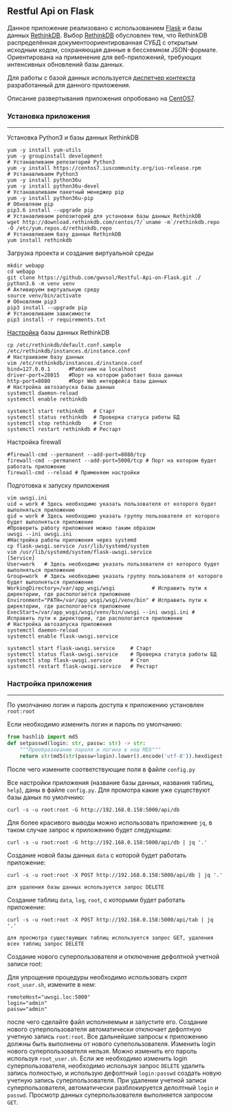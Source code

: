 ## Restful Api on Flask

Данное приложение реализовано с использованием [Flask](http://flask.pocoo.org/) и базы данных [RethinkDB](https://www.rethinkdb.com/). Выбор [RethinkDB](https://ru.wikipedia.org/wiki/RethinkDB) обусловлен тем, что RethinkDB распределённая документоориентированная СУБД с открытым исходным кодом, сохраняющая данные в бессхемном JSON-формате. Ориентирована на применение для веб-приложений, требующих интенсивных обновлений базы данных.

Для работы с базой данных используется [диспетчер контекста](https://github.com/gwvsol/RethinkDB-context-manager) разработанный для данного приложения.

Описание развертывания приложения опробовано на [CentOS7](https://www.centos.org/).

### Установка приложения
***

Установка Python3 и базы данных RethinkDB

```shell
yum -y install yum-utils
yum -y groupinstall development
# Устанавливаем репозиторий Python3
yum -y install https://centos7.iuscommunity.org/ius-release.rpm
# Устанавливаем Python3
yum -y install python36u
yum -y install python36u-devel
# Устанаваливаем пакетный менеджер pip
yum -y install python36u-pip
# Обновляем pip
pip3.6 install --upgrade pip
# Устанавливаем репозиторий для установки базы данных RethinkDB
wget http://download.rethinkdb.com/centos/7/`uname -m`/rethinkdb.repo -O /etc/yum.repos.d/rethinkdb.repo
# Устанавливаем базу данных RethinkDB
yum install rethinkdb
```
Загрузка проекта и создание виртуальной среды 
```shell
mkdir webapp
cd webapp
git clone https://github.com/gwvsol/Restful-Api-on-Flask.git ./
python3.6 -m venv venv
# Активируем виртуальную среду
source venv/bin/activate
# Обновляем pip3
pip3 install --upgrade pip
# Установливаем зависимости
pip3 install -r requirements.txt
```

[Настройка](https://www.rethinkdb.com/docs/start-on-startup/) базы данных RethinkDB
```shell
cp /etc/rethinkdb/default.conf.sample /etc/rethinkdb/instances.d/instance.conf
# Настраиваем базу данных
vim /etc/rethinkdb/instances.d/instance.conf
bind=127.0.0.1      #Работаем на localhost
driver-port=28015   #Порт на котором работает база данных
http-port=8080      #Порт Web интерфейса базы данных
# Настройка автозапуска базы данных
systemctl daemon-reload
systemctl enable rethinkdb

systemctl start rethinkdb   # Старт
systemctl status rethinkdb  # Проверка статуса работы БД
systemctl stop rethinkdb    # Стоп
systemctl restart rethinkdb # Рестарт
```

Настройка firewall
```shell
#firewall-cmd --permanent --add-port=8080/tcp 
firewall-cmd --permanent --add-port=5000/tcp # Порт на котором будет работать приложение
firewall-cmd --reload # Применяем настройки
```

Подготовка к запуску приложения
```shell
vim uwsgi.ini
uid = work # Здесь необходимо указать пользователя от которого будет выполняться приложение
gid = work # Здесь необходимо указать группу пользователя от которого будет выполняться приложение
#Проверить работу приложения можно таким образом
uwsgi --ini uwsgi.ini
#Настройка работы приложения через systemd
cp flask-uwsgi.service /usr/lib/systemd/system
vim /usr/lib/systemd/system/flask-uwsgi.service
[Service]
User=work   # Здесь необходимо указать пользователя от которого будет выполняться приложение
Group=work  # Здесь необходимо указать группу пользователя от которого будет выполняться приложение
WorkingDirectory=/var/app_wsgi/wsgi            # Исправить пути к директории, где распологается приложение
Environment="PATH=/var/app_wsgi/wsgi/venv/bin" # Исправить пути к директории, где распологается приложение
ExecStart=/var/app_wsgi/wsgi/venv/bin/uwsgi --ini uwsgi.ini # Исправить пути к директории, где распологается приложение
# Настройка автозапуска приложения
systemctl daemon-reload
systemctl enable flask-uwsgi.service

systemctl start flask-uwsgi.service     # Старт
systemctl status flask-uwsgi.service    # Проверка статуса работы БД
systemctl stop flask-uwsgi.service      # Стоп
systemctl restart flask-uwsgi.service   # Рестарт
```
### Настройка приложения
***

По умолчанию логин и пароль доступа к приложению установлен ```root:root```

Если необходимо изменить логин и пароль по умолчанию:
```python
from hashlib import md5
def setpasswd(login: str, passw: str) -> str:
    """Преобразование пароля и логина в хеш MD5"""
    return str(md5(str(passw+login).lower().encode('utf-8')).hexdigest())
```
После чего измените соответствующие поля в файле ```config.py```

Все настройки приложения (название базы данных, названия таблиц, ```help```), даны в файле ```config.py```.
Для промотра какие уже существуют базы даных по умолчнию:

```curl -s -u root:root -G http://192.168.0.158:5000/api/db```

Для более красивого выводы можно использовать приложение ```jq```, в таком случае запрос к приложению будет следующим:

```curl -s -u root:root -G http://192.168.0.158:5000/api/db | jq '.'```

Создание новой базы данных ```data``` с которой будет работать приложение:

```curl -s -u root:root -X POST http://192.168.0.158:5000/api/db | jq '.'```

```для удаления базы данных используется запрос DELETE```

Создание таблиц ```data```, ```log```, ```root```, с которыми будет работать приложение:

```curl -s -u root:root -X POST http://192.168.0.158:5000/api/tab | jq '.'```

```для просмотра существующих таблиц используется запрос GET, удаления всех таблиц запрос DELETE```

Создание нового суперпользователя и отключение дефолтной учетной записи root:

Для упрощения процедуры необходимо использовать скрпт ```root_user.sh```, измените в нем:

```shell
remoteHost="uwsgi.loc:5000"
login="admin"
passw="admin"
```
после чего сделайте файл исполняемым и запустите его. Создание нового суперпользователя автоматически отключает дефолтную учетную запись ```root:root```. Все дальнейшие запросы к приложению должны быть выполнены от нового супепользователя. Изменить login нового суперпользователя нельзя. Можно изменить его пароль используя ```root_user.sh```. Если же необходимо изменить login суперпользователя, необходимо используя запрос ```DELETE``` удалить запись полностью, и использую дефолтный ```login:passwd``` создать новую учетную запись суперпользователя. При удалении учетной записи суперпользователя, автоматически разблокируется делолтный ```login``` и ```passwd```. Просмотр данных суперпользователя выполняется запросом ```GET```.



